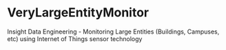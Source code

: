 # VeryLargeEntityMonitor
Insight Data Engineering - Monitoring Large Entities (Buildings, Campuses, etc) using Internet of Things sensor technology
